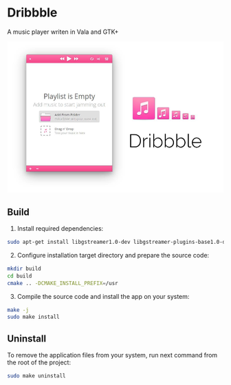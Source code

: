 # Dribbble

A music player writen in Vala and GTK+

![Screenshot](./data/media/screenshot.jpg)

## Build

1. Install required dependencies:
```bash
sudo apt-get install libgstreamer1.0-dev libgstreamer-plugins-base1.0-dev build-essential gettext libgirepository1.0-dev libglib2.0-dev libgtk-3-dev cmake valac valadoc
```

2. Configure installation target directory and prepare the source code:
```bash
mkdir build
cd build
cmake .. -DCMAKE_INSTALL_PREFIX=/usr
```

3. Compile the source code and install the app on your system:
```bash
make -j
sudo make install
```

## Uninstall

To remove the application files from your system, run next command from the root of the project:
```bash
sudo make uninstall
```